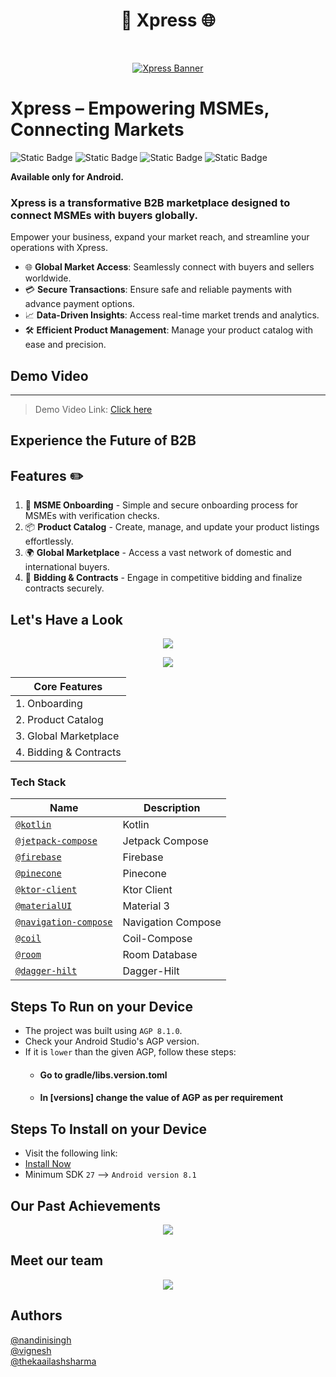 <h1 align="center"> 📲 Xpress 🌐 </h1> <br>
<p align="center">
  <a href="https://github.com/user-attachments/assets/bccf9978-0c68-48d4-a449-66929d079fc7">
    <img src="https://github.com/user-attachments/assets/bccf9978-0c68-48d4-a449-66929d079fc7" alt="Xpress Banner" border="0">
  </a>
</p>

# Xpress – Empowering MSMEs, Connecting Markets

![Static Badge](https://img.shields.io/badge/Kotlin-black?style=for-the-badge&logo=kotlin&logoColor=%237F52FF&labelColor=black)
![Static Badge](https://img.shields.io/badge/Jetpack_Compose-black?style=for-the-badge&logo=Jetpack%20Compose&logoColor=%234285F4&labelColor=black)
![Static Badge](https://img.shields.io/badge/Firebase-black?style=for-the-badge&logo=firebase&logoColor=%23FFCA28&labelColor=black)
![Static Badge](https://img.shields.io/badge/Pinecone-black?style=for-the-badge&logo=pinecone&logoColor=%23000000&labelColor=white)

**Available only for Android.**

### Xpress is a transformative B2B marketplace designed to connect MSMEs with buyers globally. 
Empower your business, expand your market reach, and streamline your operations with Xpress.

- 🌐  **Global Market Access**: Seamlessly connect with buyers and sellers worldwide.
- 💳  **Secure Transactions**: Ensure safe and reliable payments with advance payment options.
- 📈  **Data-Driven Insights**: Access real-time market trends and analytics.
- 🛠️  **Efficient Product Management**: Manage your product catalog with ease and precision.

## Demo Video
__________________
> Demo Video Link: [Click here](https://drive.google.com/drive/folders/1JSsGOq1vH1mG0Gyw19a9nruHoszo_w03?usp=sharing)

## Experience the Future of B2B

## Features ✏️
1. 🏢 **MSME Onboarding** - Simple and secure onboarding process for MSMEs with verification checks.
2. 📦 **Product Catalog** - Create, manage, and update your product listings effortlessly.
3. 🌍 **Global Marketplace** - Access a vast network of domestic and international buyers.
4. 💼 **Bidding & Contracts** - Engage in competitive bidding and finalize contracts securely.

## Let's Have a Look

<p align="center">
  <a href="https://github.com/user-attachments/assets/3a87296c-e0fd-47fd-b22e-682118895be2">
    <img src="https://github.com/user-attachments/assets/3a87296c-e0fd-47fd-b22e-682118895be2" border="0"></a>
</p>

<p align="center">
  <a href="https://github.com/user-attachments/assets/0bc96806-89e6-483d-a4f0-af3c89f9555c">
    <img src="https://github.com/user-attachments/assets/0bc96806-89e6-483d-a4f0-af3c89f9555c" border="0"></a>
</p>


| Core Features    |
|--------------------------|
| 1. Onboarding          |
| 2. Product Catalog     |
| 3. Global Marketplace  |
| 4. Bidding & Contracts |

### Tech Stack
| Name | Description |
| --- | --- |
| [`@kotlin`](https://kotlinlang.org/) | Kotlin |
| [`@jetpack-compose`](https://developer.android.com/jetpack/compose) | Jetpack Compose |
| [`@firebase`](https://firebase.google.com/) | Firebase |
| [`@pinecone`](https://www.pinecone.io/) | Pinecone |
| [`@ktor-client`](https://ktor.io/docs/create-client.html) | Ktor Client |
| [`@materialUI`](https://m3.material.io/) | Material 3 |
| [`@navigation-compose`](https://developer.android.com/jetpack/compose/navigation) | Navigation Compose |
| [`@coil`](https://coil-kt.github.io/coil/compose/) | Coil-Compose |
| [`@room`](https://developer.android.com/training/data-storage/room) | Room Database |
| [`@dagger-hilt`](https://developer.android.com/training/dependency-injection/hilt-android) | Dagger-Hilt |

## Steps To Run on your Device
- The project was built using `AGP 8.1.0`.
- Check your Android Studio's AGP version.
- If it is `lower` than the given AGP, follow these steps:
   - #### Go to gradle/libs.version.toml
   - #### In [versions] change the value of AGP as per requirement

## Steps To Install on your Device
- Visit the following link: 
- [Install Now](https://drive.google.com/drive/folders/yourlink?usp=sharing)
- Minimum SDK `27` --> `Android version 8.1`

## Our Past Achievements

<p align="center">
  <a href="https://github.com/user-attachments/assets/d3e899b6-e593-44dc-a476-ec5f4493f5fe">
    <img src="https://github.com/user-attachments/assets/d3e899b6-e593-44dc-a476-ec5f4493f5fe" border="0"></a>
</p>

## Meet our team

<p align="center">
  <a href="https://github.com/user-attachments/assets/d5b8a664-4b61-4831-977b-795000616746">
    <img src="https://github.com/user-attachments/assets/d5b8a664-4b61-4831-977b-795000616746" border="0"></a>
</p>

## Authors
[@nandinisingh](https://linkedin.com/in/heyfromnandini)  
[@vignesh](https://linkedin.com/in/vigneshgadhari)  
[@thekaailashsharma](https://linkedin.com/in/thekaailashsharma)  
